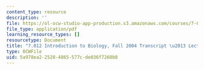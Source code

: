 ```yaml
---
content_type: resource
description: ''
file: https://ol-ocw-studio-app-production.s3.amazonaws.com/courses/7-01sc-fundamentals-of-biology-fall-2011/5a978ea225284865577cde036f7260b8_7_0122004L09.pdf
file_type: application/pdf
learning_resource_types: []
resourcetype: Document
title: "7.012 Introduction to Biology, Fall 2004 Transcript \u2013 Lecture 9"
type: OCWFile
uid: 5a978ea2-2528-4865-577c-de036f7260b8
---
```

